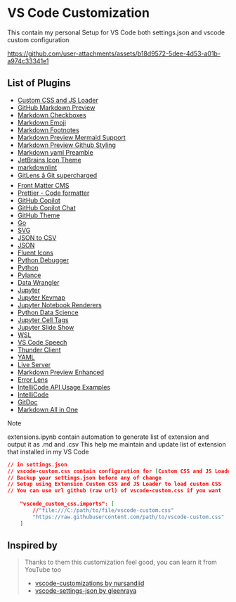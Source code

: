 # VS Code Customization

This contain my personal Setup for VS Code both settings.json and vscode custom configuration

https://github.com/user-attachments/assets/b18d9572-5dee-4d53-a01b-a974c33341e1

## List of Plugins

- [Custom CSS and JS Loader](https://marketplace.visualstudio.com/items?itemName=be5invis.vscode-custom-css)
- [GitHub Markdown Preview](https://marketplace.visualstudio.com/items?itemName=bierner.github-markdown-preview)
- [Markdown Checkboxes](https://marketplace.visualstudio.com/items?itemName=bierner.markdown-checkbox)
- [Markdown Emoji](https://marketplace.visualstudio.com/items?itemName=bierner.markdown-emoji)
- [Markdown Footnotes](https://marketplace.visualstudio.com/items?itemName=bierner.markdown-footnotes)
- [Markdown Preview Mermaid Support](https://marketplace.visualstudio.com/items?itemName=bierner.markdown-mermaid)
- [Markdown Preview Github Styling](https://marketplace.visualstudio.com/items?itemName=bierner.markdown-preview-github-styles)
- [Markdown yaml Preamble](https://marketplace.visualstudio.com/items?itemName=bierner.markdown-yaml-preamble)
- [JetBrains Icon Theme](https://marketplace.visualstudio.com/items?itemName=chadalen.vscode-jetbrains-icon-theme)
- [markdownlint](https://marketplace.visualstudio.com/items?itemName=davidanson.vscode-markdownlint)
- [GitLens â Git supercharged](https://marketplace.visualstudio.com/items?itemName=eamodio.gitlens)
- [Front Matter CMS](https://marketplace.visualstudio.com/items?itemName=eliostruyf.vscode-front-matter)
- [Prettier - Code formatter](https://marketplace.visualstudio.com/items?itemName=esbenp.prettier-vscode)
- [GitHub Copilot](https://marketplace.visualstudio.com/items?itemName=github.copilot)
- [GitHub Copilot Chat](https://marketplace.visualstudio.com/items?itemName=github.copilot-chat)
- [GitHub Theme](https://marketplace.visualstudio.com/items?itemName=github.github-vscode-theme)
- [Go](https://marketplace.visualstudio.com/items?itemName=golang.go)
- [SVG](https://marketplace.visualstudio.com/items?itemName=jock.svg)
- [JSON to CSV](https://marketplace.visualstudio.com/items?itemName=khaeransori.json2csv)
- [JSON](https://marketplace.visualstudio.com/items?itemName=meezilla.json)
- [Fluent Icons](https://marketplace.visualstudio.com/items?itemName=miguelsolorio.fluent-icons)
- [Python Debugger](https://marketplace.visualstudio.com/items?itemName=ms-python.debugpy)
- [Python](https://marketplace.visualstudio.com/items?itemName=ms-python.python)
- [Pylance](https://marketplace.visualstudio.com/items?itemName=ms-python.vscode-pylance)
- [Data Wrangler](https://marketplace.visualstudio.com/items?itemName=ms-toolsai.datawrangler)
- [Jupyter](https://marketplace.visualstudio.com/items?itemName=ms-toolsai.jupyter)
- [Jupyter Keymap](https://marketplace.visualstudio.com/items?itemName=ms-toolsai.jupyter-keymap)
- [Jupyter Notebook Renderers](https://marketplace.visualstudio.com/items?itemName=ms-toolsai.jupyter-renderers)
- [Python Data Science](https://marketplace.visualstudio.com/items?itemName=ms-toolsai.python-ds-extension-pack)
- [Jupyter Cell Tags](https://marketplace.visualstudio.com/items?itemName=ms-toolsai.vscode-jupyter-cell-tags)
- [Jupyter Slide Show](https://marketplace.visualstudio.com/items?itemName=ms-toolsai.vscode-jupyter-slideshow)
- [WSL](https://marketplace.visualstudio.com/items?itemName=ms-vscode-remote.remote-wsl)
- [VS Code Speech](https://marketplace.visualstudio.com/items?itemName=ms-vscode.vscode-speech)
- [Thunder Client](https://marketplace.visualstudio.com/items?itemName=rangav.vscode-thunder-client)
- [YAML](https://marketplace.visualstudio.com/items?itemName=redhat.vscode-yaml)
- [Live Server](https://marketplace.visualstudio.com/items?itemName=ritwickdey.liveserver)
- [Markdown Preview Enhanced](https://marketplace.visualstudio.com/items?itemName=shd101wyy.markdown-preview-enhanced)
- [Error Lens](https://marketplace.visualstudio.com/items?itemName=usernamehw.errorlens)
- [IntelliCode API Usage Examples](https://marketplace.visualstudio.com/items?itemName=visualstudioexptteam.intellicode-api-usage-examples)
- [IntelliCode](https://marketplace.visualstudio.com/items?itemName=visualstudioexptteam.vscodeintellicode)
- [GitDoc](https://marketplace.visualstudio.com/items?itemName=vsls-contrib.gitdoc)
- [Markdown All in One](https://marketplace.visualstudio.com/items?itemName=yzhang.markdown-all-in-one)

>[!Note]
>extensions.ipynb contain automation to generate list of extension and output it as .md and .csv
>This help me maintain and update list of extension that installed in my VS Code

```json
// in settings.json
// vscode-custom.css contain configuration for [Custom CSS and JS Loader] this //will help personalize UI/UX of VS Code
// Backup your settings.json before any of change
// Setup using Extension Custom CSS and JS Loader to load custom CSS
// You can use url github (raw url) of vscode-custom.css if you want
    
    "vscode_custom_css.imports": [
        //"file:///C:/path/to/file/vscode-custom.css"
        "https://raw.githubusercontent.com/path/to/vscode-custom.css"
    ]
```

## Inspired by

> Thanks to them this customization feel good, you can learn it from YouTube too
>
> - [vscode-customizations by nursandiid](https://github.com/nursandiid/vscode-customizations)
> - [vscode-settings-json by gleenraya](https://github.com/glennraya/vscode-settings-json)

